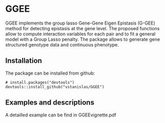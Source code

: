 # GGEE


GGEE implements the group lasso Gene-Gene Eigen Epistasis (G-GEE) method for detecting epistasis at the gene level. The proposed functions allow to compute interaction variables for each pair and to fit a general model with a Group Lasso penalty. The package allows to generate gene structured genotype data and continuous phenotype.


## Installation

The package can be installed from github:

```{r}
# install.packages("devtools")
devtools::install_github("vstanislas/GGEE")
```


## Examples and descriptions
A detailled example can be find in GGEEvignette.pdf


